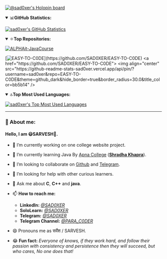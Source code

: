 <!-- @sad0xer's Holopin Board-->
[![@sad0xer's Holopin board](https://holopin.io/api/user/board?user=sad0xer)](https://holopin.io/@sad0xer)
<br>

<!-- GitHub Statistics -->
<details open>
  <summary>📊<b>GitHub Statistics:</b></summary>
  
  <!-- @sad0xer's GitHub Statistics by @anuraghazra-->
  [![sad0xer's GitHub Statistics](https://github-readme-statistics-sad0xer.vercel.app/api?username=sad0xer&count_private=true&show_icons=true&theme=github_dark&hide_title=true&count_private=true&custom_title=GitHub%20Statistics&include_all_commits=true&count_private=true&hide_border=true&border_radius=0.0)](https://github.com/SAD0XER)
  
  
<!--   Github Profile Summary Card -->
<!--   <img border="0" src = "https://github-profile-summary-cards.vercel.app/api/cards/profile-details?username=sad0xer&theme=default" /> -->
  
<!--   Github Profile Trophy -->
<!--   <img src="https://github-profile-trophy.vercel.app/?username=sad0xer&margin-w=5&theme=radical"> -->
</details>


<!-- Top Repositories -->
<details open>
  <summary>⚛️<b>Top Repositories:</b></summary>
<!--   [![alt_txt](img_src)](href) -->
  
  
  <!-- @sad0xer's GitHub Repositories by @anuraghazra-->
  [![ALPHAit-JavaCourse](https://github-readme-stats-sad0xer.vercel.app/api/pin/?username=sad0xer&repo=ALPHAit-JavaCourse&theme=github_dark&hide_border=true&border_radius=30.0&title_color=bb5b14)](https://github.com/SAD0XER/ALPHAit-JavaCourse)
  <!--&theme=nord-->
  
  [![EASY-TO-C0DE](https://github-readme-stats-sad0xer.vercel.app/api/pin/?username=sad0xer&repo=EASY-TO-C0DE&theme=github_dark&hide_border=true&border_radius=30.0&title_color=bb5b14&align="center")](https://github.com/SAD0XER/EASY-TO-C0DE)
<a href="https://github.com/SAD0XER/EASY-TO-C0DE">
  <img align="center" src="https://github-readme-stats-sad0xer.vercel.app/api/pin/?username=sad0xer&repo=EASY-TO-C0DE&theme=github_dark&hide_border=true&border_radius=30.0&title_color=bb5b14" />
  <!--&theme=darcula-->
  </a>
</details>


<!-- Top Languages -->
<details open>
  <summary>🔝<b>Top Most Used Languages:</b></summary>
  
  <!-- @sad0xer's GitHub Top Languages by @anuraghazra-->
  [![sad0xer's Top Most Used Languages](https://github-readme-stats-sad0xer.vercel.app/api/top-langs/?username=sad0xer&theme=github_dark&langs_count=10&hide_border=true&border_radius=30.0&title_color=bb5b14&hide_title=true&show_icons=true&layout=compact)](https://github.com/SAD0XER)
  <!--&theme=tokyonight-->
</details>

___
<!-- About Me -->
<!-- <details open>
  <summary>🎯<b>About me:</b></summary> -->
  ### 🎯 About me:
  #### Hello, I am **😃SARVESH🤩**.
  
  - 🔭 I’m currently working on one college website project.
  - 🌱 I’m currently learning Java By [Apna College](https://github.com/apna-college) ([**Shradha Khapra**](https://github.com/shradha-khapra)).
  - 👯 I’m looking to collaborate on [Github](https://github.com) and [Telegram](https://t.me/PARA_C0DER).
  - 🤔 I’m looking for help with other curious learners.
  - 💬 Ask me about **C**, **C++** and **java**.
  - 📫 **How to reach me:**
    - **LinkedIn:** [_@SAD0XER_](https://www.linkedin.com/in/sadcoder)
    - **SoloLearn:** [_@SAD0XER_](https://www.sololearn.com/profile/18241219)
    - **Telegram:** [_@SAD0XER_](https://t.me/SAD0XER)
    - **Telegram Channel:** [_@PARA_C0DER_](https://t.me/PARA_C0DER)

  - 😄 Pronouns me as सर्वेश / SARVESH.
  - 😂 **Fun fact:** _Everyone of knows, if they work hard, and follow their passion with consistency and persistence then they will succeed, but who cares, No one does that!_
<!-- </details> -->


<!-- ________________________________________________________________________________________________________________________ -->
<!--
### Hi there 👋
**SAD0XER/SAD0XER** is a ✨ _special_ ✨ repository because its `README.md` (this file) appears on your GitHub profile.
Here are some ideas to get you started:
- 🔭 I’m currently working on ...
- 🌱 I’m currently learning ...
- 👯 I’m looking to collaborate on ...
- 🤔 I’m looking for help with ...
- 💬 Ask me about ...
- 📫 How to reach me: ...
- 😄 Pronouns: ...
- ⚡ Fun fact: ...
-->
